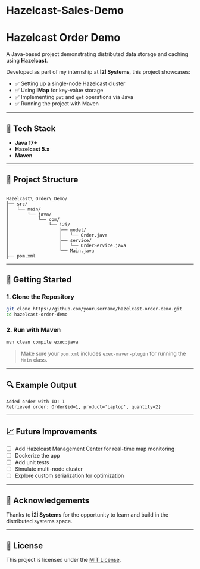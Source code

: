 # Hazelcast-Sales-Demo


# Hazelcast Order Demo

A Java-based project demonstrating distributed data storage and caching using **Hazelcast**.

Developed as part of my internship at **İ2İ Systems**, this project showcases:

- ✅ Setting up a single-node Hazelcast cluster  
- ✅ Using **IMap** for key-value storage  
- ✅ Implementing `put` and `get` operations via Java  
- ✅ Running the project with Maven

---

## 🧰 Tech Stack

- **Java 17+**
- **Hazelcast 5.x**
- **Maven**

---

## 📂 Project Structure

```

Hazelcast\_Order\_Demo/
├── src/
│   └── main/
│       └── java/
│           └── com/
│               └── i2i/
│                   ├── model/
│                   │   └── Order.java
│                   ├── service/
│                   │   └── OrderService.java
│                   └── Main.java
├── pom.xml

````

---

## 🚀 Getting Started

### 1. Clone the Repository

```bash
git clone https://github.com/yourusername/hazelcast-order-demo.git
cd hazelcast-order-demo
````

### 2. Run with Maven

```bash
mvn clean compile exec:java
```

> Make sure your `pom.xml` includes `exec-maven-plugin` for running the `Main` class.

---

## 🔍 Example Output

```
Added order with ID: 1
Retrieved order: Order{id=1, product='Laptop', quantity=2}
```

---

## 📈 Future Improvements

* [ ] Add Hazelcast Management Center for real-time map monitoring
* [ ] Dockerize the app
* [ ] Add unit tests
* [ ] Simulate multi-node cluster
* [ ] Explore custom serialization for optimization

---

## 🙏 Acknowledgements

Thanks to **İ2İ Systems** for the opportunity to learn and build in the distributed systems space.

---

## 📄 License

This project is licensed under the [MIT License](LICENSE).

```



